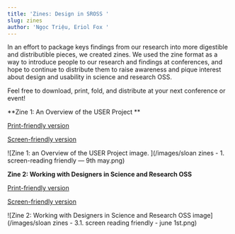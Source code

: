 ```yaml
---
title: 'Zines: Design in SROSS '
slug: zines
author: 'Ngọc Triệu, Eriol Fox '
---
```

In an effort to package keys findings from our research into more digestible and distributible pieces, we created zines. We used the zine format as a way to introduce people to our research and findings at conferences, and hope to continue to distribute them to raise awareness and pique interest about design and usability in science and research OSS. 



Feel free to download, print, fold, and distribute at your next conference or event!



**Zine 1: An Overview of the USER Project **

[Print-friendly version](https://github.com/simplysecure/USER_project/blob/937949984acf3e3673bb50d59ee6a12d018ce428/research-outputs/Zine%201%20Print.pdf)

[Screen-friendly version](https://github.com/simplysecure/USER_project/blob/937949984acf3e3673bb50d59ee6a12d018ce428/research-outputs/Zine%201%20Screen.pdf)

![Zine 1: an Overview of the USER Project image. ](/images/sloan zines - 1. screen-reading friendly — 9th may.png)



**Zine 2: Working with Designers in Science and Research OSS**

[Print-friendly version](https://github.com/simplysecure/USER_project/blob/937949984acf3e3673bb50d59ee6a12d018ce428/research-outputs/Zine%202%20Print.pdf)

[Screen-friendly version](https://github.com/simplysecure/USER_project/blob/937949984acf3e3673bb50d59ee6a12d018ce428/research-outputs/Zine%202%20Screen.pdf)

![Zine 2: Working with Designers in Science and Research OSS image](/images/sloan zines - 3.1. screen reading friendly - june 1st.png)
